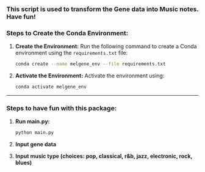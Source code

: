 ### **This script is used to transform the Gene data into Music notes. Have fun!**




### **Steps to Create the Conda Environment:**

1. **Create the Environment:**
   Run the following command to create a Conda environment using the `requirements.txt` file:

   ```bash
   conda create --name melgene_env --file requirements.txt
   ```

2. **Activate the Environment:**
   Activate the environment using:

   ```bash
   conda activate melgene_env
   ```

---


### **Steps to have fun with this package:**

1. **Run main.py:**

   ```bash
   python main.py
   ```
2. **Input gene data**


3. **Input music type (choices: pop, classical, r&b, jazz, electronic, rock, blues)**
